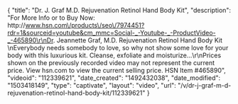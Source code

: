{
    "title": "Dr. J. Graf M.D. Rejuvenation Retinol Hand   Body Kit",
    "description": "For More Info or to Buy Now: http:\/\/www.hsn.com\/products\/seo\/7974451?rdr=1&sourceid=youtube&cm_mmc=Social-_-Youtube-_-ProductVideo-_-465890\r\nDr. Jeannette Graf, M.D. Rejuvenation Retinol Hand   Body Kit \nEverybody needs somebody to love, so why not show some love for your body with this luxurious kit. Cleanse, exfoliate and moisturize...\r\nPrices shown on the previously recorded video may not represent the current price.  View hsn.com to view the current selling price. HSN Item #465890",
    "videoid": "112339621",
    "date_created": "1492432038",
    "date_modified": "1503418149",
    "type": "captivate",
    "layout": "video",
    "url": "\/v\/dr-j-graf-m-d-rejuvenation-retinol-hand-body-kit\/112339621"
}